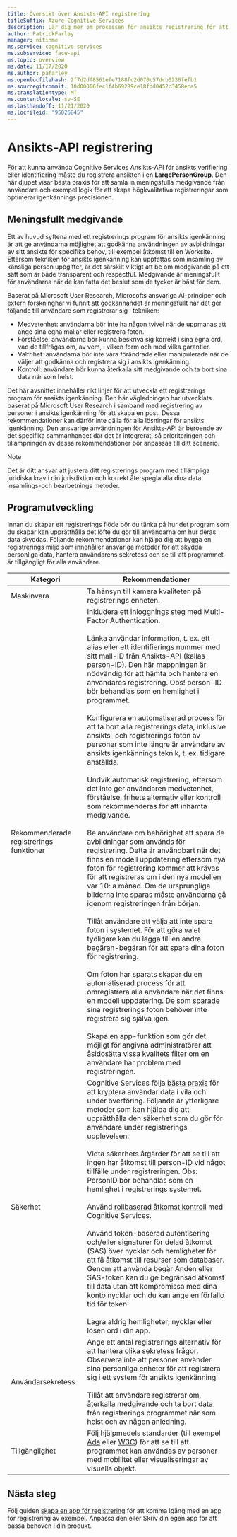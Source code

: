 ```yaml
---
title: Översikt över Ansikts-API registrering
titleSuffix: Azure Cognitive Services
description: Lär dig mer om processen för ansikts registrering för att registrera användare i en ansikts igenkännings tjänst.
author: PatrickFarley
manager: nitinme
ms.service: cognitive-services
ms.subservice: face-api
ms.topic: overview
ms.date: 11/17/2020
ms.author: pafarley
ms.openlocfilehash: 2f7d2df8561efe7188fc2d070c57dcb0236fefb1
ms.sourcegitcommit: 10d00006fec1f4b69289ce18fdd0452c3458eca5
ms.translationtype: MT
ms.contentlocale: sv-SE
ms.lasthandoff: 11/21/2020
ms.locfileid: "95026845"
---
```

# <a name="face-api-enrollment"></a>Ansikts-API registrering

För att kunna använda Cognitive Services Ansikts-API för ansikts verifiering eller identifiering måste du registrera ansikten i en **LargePersonGroup**. Den här djupet visar bästa praxis för att samla in meningsfulla medgivande från användare och exempel logik för att skapa högkvalitativa registreringar som optimerar igenkännings precisionen.  

## <a name="meaningful-consent"></a>Meningsfullt medgivande 

Ett av huvud syftena med ett registrerings program för ansikts igenkänning är att ge användarna möjlighet att godkänna användningen av avbildningar av sitt ansikte för specifika behov, till exempel åtkomst till en Worksite. Eftersom tekniken för ansikts igenkänning kan uppfattas som insamling av känsliga person uppgifter, är det särskilt viktigt att be om medgivande på ett sätt som är både transparent och respectful. Medgivande är meningsfullt för användarna när de kan fatta det beslut som de tycker är bäst för dem.   

Baserat på Microsoft User Research, Microsofts ansvariga AI-principer och [extern forskning](ftp://ftp.cs.washington.edu/tr/2000/12/UW-CSE-00-12-02.pdf)har vi funnit att godkännandet är meningsfullt när det ger följande till användare som registrerar sig i tekniken:

* Medvetenhet: användarna bör inte ha någon tvivel när de uppmanas att ange sina egna mallar eller registrera foton. 
* Förståelse: användarna bör kunna beskriva sig korrekt i sina egna ord, vad de tillfrågas om, av vem, i vilken form och med vilka garantier. 
* Valfrihet: användarna bör inte vara förändrade eller manipulerade när de väljer att godkänna och registrera sig i ansikts igenkänning. 
* Kontroll: användare bör kunna återkalla sitt medgivande och ta bort sina data när som helst. 

Det här avsnittet innehåller rikt linjer för att utveckla ett registrerings program för ansikts igenkänning. Den här vägledningen har utvecklats baserat på Microsoft User Research i samband med registrering av personer i ansikts igenkänning för att skapa en post. Dessa rekommendationer kan därför inte gälla för alla lösningar för ansikts igenkänning. Den ansvarige användningen för Ansikts-API är beroende av det specifika sammanhanget där det är integrerat, så prioriteringen och tillämpningen av dessa rekommendationer bör anpassas till ditt scenario. 

> [!NOTE]
> Det är ditt ansvar att justera ditt registrerings program med tillämpliga juridiska krav i din jurisdiktion och korrekt återspegla alla dina data insamlings-och bearbetnings metoder.

## <a name="application-development"></a>Programutveckling 

Innan du skapar ett registrerings flöde bör du tänka på hur det program som du skapar kan upprätthålla det löfte du gör till användarna om hur deras data skyddas. Följande rekommendationer kan hjälpa dig att bygga en registrerings miljö som innehåller ansvariga metoder för att skydda personliga data, hantera användarens sekretess och se till att programmet är tillgängligt för alla användare.  

|Kategori | Rekommendationer |
|---|---|
|Maskinvara | Ta hänsyn till kamera kvaliteten på registrerings enheten. |
|Rekommenderade registrerings funktioner | Inkludera ett inloggnings steg med Multi-Factor Authentication.</br></br>Länka användar information, t. ex. ett alias eller ett identifierings nummer med sitt mall-ID från Ansikts-API (kallas person-ID). Den här mappningen är nödvändig för att hämta och hantera en användares registrering. Obs! person-ID bör behandlas som en hemlighet i programmet.</br></br>Konfigurera en automatiserad process för att ta bort alla registrerings data, inklusive ansikts-och registrerings foton av personer som inte längre är användare av ansikts igenkännings teknik, t. ex. tidigare anställda.</br></br>Undvik automatisk registrering, eftersom det inte ger användaren medvetenhet, förståelse, frihets alternativ eller kontroll som rekommenderas för att inhämta medgivande. </br></br>Be användare om behörighet att spara de avbildningar som används för registrering. Detta är användbart när det finns en modell uppdatering eftersom nya foton för registrering kommer att krävas för att registreras om i den nya modellen var 10: a månad. Om de ursprungliga bilderna inte sparas måste användarna gå igenom registreringen från början.</br></br>Tillåt användare att välja att inte spara foton i systemet. För att göra valet tydligare kan du lägga till en andra begäran-begäran för att spara dina foton för registrering. </br></br>Om foton har sparats skapar du en automatiserad process för att omregistrera alla användare när det finns en modell uppdatering. De som sparade sina registrerings foton behöver inte registrera sig själva igen. </br></br>Skapa en app-funktion som gör det möjligt för angivna administratörer att åsidosätta vissa kvalitets filter om en användare har problem med registreringen. |
|Säkerhet | Cognitive Services följa [bästa praxis](https://docs.microsoft.com/azure/cognitive-services/cognitive-services-virtual-networks?tabs=portal) för att kryptera användar data i vila och under överföring. Följande är ytterligare metoder som kan hjälpa dig att upprätthålla den säkerhet som du gör för användare under registrerings upplevelsen. </br></br>Vidta säkerhets åtgärder för att se till att ingen har åtkomst till person-ID vid något tillfälle under registreringen. Obs: PersonID bör behandlas som en hemlighet i registrerings systemet. </br></br>Använd [rollbaserad åtkomst kontroll](https://docs.microsoft.com/azure/role-based-access-control/overview) med Cognitive Services. </br></br>Använd token-baserad autentisering och/eller signaturer för delad åtkomst (SAS) över nycklar och hemligheter för att få åtkomst till resurser som databaser. Genom att använda begär Anden eller SAS-token kan du ge begränsad åtkomst till data utan att kompromissa med dina konto nycklar och du kan ange en förfallo tid för token. </br></br>Lagra aldrig hemligheter, nycklar eller lösen ord i din app. |
|Användarsekretess |Ange ett antal registrerings alternativ för att hantera olika sekretess frågor. Observera inte att personer använder sina personliga enheter för att registrera sig i ett system för ansikts igenkänning. </br></br>Tillåt att användare registrerar om, återkalla medgivande och ta bort data från registrerings programmet när som helst och av någon anledning. |
|Tillgänglighet |Följ hjälpmedels standarder (till exempel [Ada](https://www.ada.gov/regs2010/2010ADAStandards/2010ADAstandards.htm) eller [W3C](https://www.w3.org/TR/WCAG21/)) för att se till att programmet kan användas av personer med mobilitet eller visualiseringar av visuella objekt. |

## <a name="next-steps"></a>Nästa steg  

Följ guiden [skapa en app för registrering](build-enrollment-app.md) för att komma igång med en app för registrering av exempel. Anpassa den eller Skriv din egen app för att passa behoven i din produkt.
